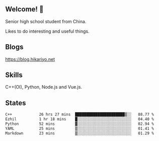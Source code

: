 ## Welcome! 👋

Senior high school student from China.

Likes to do interesting and useful things.

## Blogs

https://blog.hikariyo.net

## Skills

C++(OI), Python, Node.js and Vue.js.

## States

<!--START_SECTION:waka-->

```txt
C++            26 hrs 27 mins  ██████████████████████▒░░   88.77 %
Ezhil          1 hr 18 mins    █░░░░░░░░░░░░░░░░░░░░░░░░   04.40 %
Python         52 mins         ▓░░░░░░░░░░░░░░░░░░░░░░░░   02.94 %
YAML           25 mins         ▒░░░░░░░░░░░░░░░░░░░░░░░░   01.41 %
Markdown       23 mins         ▒░░░░░░░░░░░░░░░░░░░░░░░░   01.29 %
```

<!--END_SECTION:waka-->


